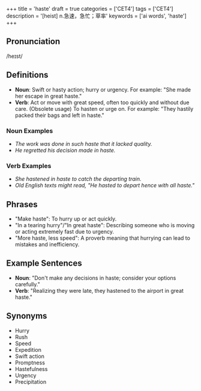 +++
title = 'haste'
draft = true
categories = ['CET4']
tags = ['CET4']
description = '[heist] n.急速，急忙；草率'
keywords = ['ai words', 'haste']
+++

## Pronunciation
/heɪst/

## Definitions
- **Noun**: Swift or hasty action; hurry or urgency. For example: "She made her escape in great haste."
- **Verb**: Act or move with great speed, often too quickly and without due care. (Obsolete usage) To hasten or urge on. For example: "They hastily packed their bags and left in haste."

### Noun Examples
- *The work was done in such haste that it lacked quality.*
- *He regretted his decision made in haste.*

### Verb Examples
- *She hastened in haste to catch the departing train.*
- *Old English texts might read, "He hasted to depart hence with all haste."*

## Phrases
- "Make haste": To hurry up or act quickly.
- "In a tearing hurry"/"In great haste": Describing someone who is moving or acting extremely fast due to urgency.
- "More haste, less speed": A proverb meaning that hurrying can lead to mistakes and inefficiency.

## Example Sentences
- **Noun**: "Don't make any decisions in haste; consider your options carefully."
- **Verb**: "Realizing they were late, they hastened to the airport in great haste."

## Synonyms
- Hurry
- Rush
- Speed
- Expedition
- Swift action
- Promptness
- Hastefulness
- Urgency
- Precipitation
